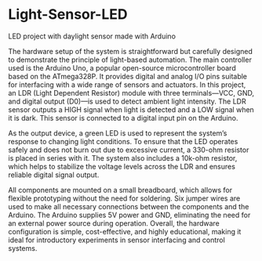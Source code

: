 # Light-Sensor-LED
LED project with daylight sensor made with Arduino

The hardware setup of the system is straightforward but carefully designed to demonstrate the principle of light-based automation. The main controller used is the Arduino Uno, a popular open-source microcontroller board based on the ATmega328P. It provides digital and analog I/O pins suitable for interfacing with a wide range of sensors and actuators. In this project, an LDR (Light Dependent Resistor) module with three terminals—VCC, GND, and digital output (D0)—is used to detect ambient light intensity. The LDR sensor outputs a HIGH signal when light is detected and a LOW signal when it is dark. This sensor is connected to a digital input pin on the Arduino.

As the output device, a green LED is used to represent the system’s response to changing light conditions. To ensure that the LED operates safely and does not burn out due to excessive current, a 330-ohm resistor is placed in series with it. The system also includes a 10k-ohm resistor, which helps to stabilize the voltage levels across the LDR and ensures reliable digital signal output.

All components are mounted on a small breadboard, which allows for flexible prototyping without the need for soldering. Six jumper wires are used to make all necessary connections between the components and the Arduino. The Arduino supplies 5V power and GND, eliminating the need for an external power source during operation. Overall, the hardware configuration is simple, cost-effective, and highly educational, making it ideal for introductory experiments in sensor interfacing and control systems.
